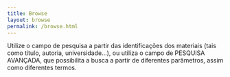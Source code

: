 ```yaml
---
title: Browse
layout: browse
permalink: /browse.html
---
```


Utilize o campo de pesquisa a partir das identificações dos materiais (tais como título, autoria, universidade...), ou utiliza o campo de PESQUISA AVANÇADA, que possibilita a busca a partir de diferentes parâmetros, assim como diferentes termos.
